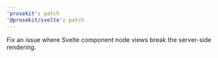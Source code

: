 ```yaml
---
'prosekit': patch
'@prosekit/svelte': patch
---
```


Fix an issue where Svelte component node views break the server-side rendering.
